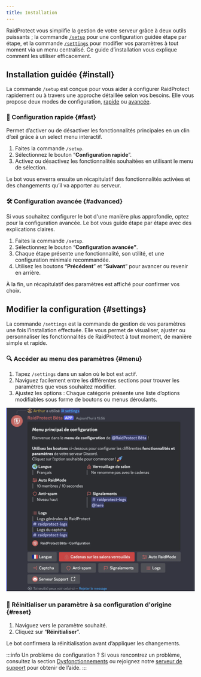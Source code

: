 ```yaml
---
title: Installation
---
```


RaidProtect vous simplifie la gestion de votre serveur grâce à deux outils puissants ; la commande [`/setup`](#install) pour une configuration guidée étape par étape, et la commande [`/settings`](#settings) pour modifier vos paramètres à tout moment via un menu centralisé. Ce guide d’installation vous explique comment les utiliser efficacement.

## Installation guidée {#install}

La commande `/setup` est conçue pour vous aider à configurer RaidProtect rapidement ou à travers une approche détaillée selon vos besoins. Elle vous propose deux modes de configuration, [rapide](#fast) ou [avancée](#advanced).

### 🏃 Configuration rapide {#fast}

Permet d’activer ou de désactiver les fonctionnalités principales en un clin d’œil grâce à un select menu interactif.

1. Faites la commande `/setup`.
2. Sélectionnez le bouton “**Configuration rapide**”.
3. Activez ou désactivez les fonctionnalités souhaitées en utilisant le menu de sélection.

Le bot vous enverra ensuite un récapitulatif des fonctionnalités activées et des changements qu’il va apporter au serveur.

### 🛠️ Configuration avancée {#advanced}

Si vous souhaitez configurer le bot d'une manière plus approfondie, optez pour la configuration avancée. Le bot vous guide étape par étape avec des explications claires.

1. Faites la commande `/setup`.
2. Sélectionnez le bouton “**Configuration avancée”**.
3. Chaque étape présente une fonctionnalité, son utilité, et une configuration minimale recommandée.
4. Utilisez les boutons “**Précédent**” et “**Suivant**” pour avancer ou revenir en arrière.

À la fin, un récapitulatif des paramètres est affiché pour confirmer vos choix.

## Modifier la configuration {#settings}

La commande `/settings` est la commande de gestion de vos paramètres une fois l’installation effectuée. Elle vous permet de visualiser, ajuster ou personnaliser les fonctionnalités de RaidProtect à tout moment, de manière simple et rapide.

### 🔍 Accéder au menu des paramètres {#menu}

1. Tapez `/settings` dans un salon où le bot est actif.
2. Naviguez facilement entre les différentes sections pour trouver les paramètres que vous souhaitez modifier.
3. Ajustez les options : Chaque catégorie présente une liste d’options modifiables sous forme de boutons ou menus déroulants.

![Capture d'écran paramètres](./assets/rpBeta-settings.webp)

### 🔄 Réinitialiser un paramètre à sa configuration d'origine {#reset}

1. Naviguez vers le paramètre souhaité.
2. Cliquez sur “**Réinitialiser**”.

Le bot confirmera la réinitialisation avant d’appliquer les changements.

:::info Un problème de configuration ?
Si vous rencontrez un problème, consultez la section [Dysfonctionnements](./guides/malfunctions) ou rejoignez notre [serveur de support](https://raidprotect.bot/discord) pour obtenir de l’aide.
:::